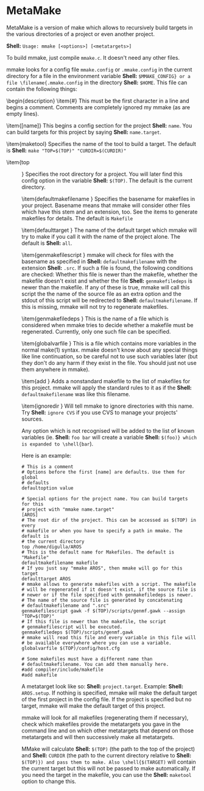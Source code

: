 # MetaMake

MetaMake is a version of make which allows to recursively build targets
in the various directories of a project or even another project.

**Shell:** `Usage: mmake [<options>] [<metatargets>]`

To build mmake, just compile `mmake.c`. It doesn't need any
other files.

mmake looks for a config file `mmake.config` or
`.mmake.config` in the current directory for a file in the
environment variable **Shell:** `$MMAKE_CONFIG} or a file \filename{.mmake.config`
in the directory **Shell:** `$HOME`.
This file can contain the following things:

\begin{description}
\item{#} This must be the first character in a line and begins a comment.
Comments are completely ignored my mmake (as are empty lines).

\item{[name]} This begins a config section for the project **Shell:** `name`.
You can build targets for this project by saying **Shell:** `name.target`.

\item{maketool} Specifies the name of the tool to build a target. The
default is **Shell:** `make "TOP=$(TOP)" "CURDIR=$(CURDIR)"`

\item{top <dir>} Specifies the root directory for a project. You
will later find this config option in the variable **Shell:** `$(TOP)`.
The default is the current directory.

\item{defaultmakefilename <filename>} Specifies the basename for
makefiles in your project. Basename means that mmake will consider
other files which have this stem and an extension, too. See the
items to generate makefiles for details. The default
is `Makefile`

\item{defaulttarget <target>} The name of the default target which
mmake will try to make if you call it with the name of the
project alone. The default is **Shell:** `all`.

\item{genmakefilescript <cmdline>} mmake will check for files
with the basename as specified in **Shell:** `defaultmakefilename`
with the extension **Shell:** `.src`. If such a file is found, the
following conditions are checked: Whether this file is newer
than the makefile, whether the makefile doesn't exist and
whether the file **Shell:** `genmakefiledeps` is newer than the
makefile. If any of these is true, mmake will call this script
the the name of the source file as an extra option and the
stdout of this script will be redirected to **Shell:** `defaultmakefilename`.
If this is missing, mmake will not try to regenerate makefiles.

\item{genmakefiledeps <path>} This is the name of a file which is
considered when mmake tries to decide whether a makefile must
be regenerated. Currently, only one such file can be specified.

\item{globalvarfile <path>} This is a file which contains more
variables in the normal make(1) syntax. mmake doesn't
know about any special things like line continuation, so
be careful not to use such variables later (but they
don't do any harm if they exist in the file. You should
just not use them anywhere in mmake).

\item{add <path>} Adds a nonstandard makefile to the list of
makefiles for this project. mmake will apply the standard
rules to it as if the **Shell:** `defaultmakefilename` was
like this filename.

\item{ignoredir <path>} Will tell mmake to ignore directories
with this name. Try **Shell:** `ignore CVS` if you use CVS to
manage your projects' sources.

Any option which is not recognised will be added to the list
of known variables (ie. **Shell:** `foo bar` will create a
variable **Shell:** `$(foo)} which is expanded to \shell{bar`).

Here is an example:

```
# This is a comment
# Options before the first [name] are defaults. Use them for global
# defaults
defaultoption value

# Special options for the project name. You can build targets for this
# project with "mmake name.target"
[AROS]
# The root dir of the project. This can be accessed as $(TOP) in every
# makefile or when you have to specify a path in mmake. The default is
# the current directory
top /home/digulla/AROS
# This is the default name for Makefiles. The default is "Makefile"
defaultmakefilename makefile
# If you just say "mmake AROS", then mmake will go for this target
defaulttarget AROS
# mmake allows to generate makefiles with a script. The makefile
# will be regenerated if it doesn't exist, if the source file is
# newer or if the file specified with genmakefiledeps is newer.
# The name of the source file is generated by concatenating
# defaultmakefilename and ".src"
genmakefilescript gawk -f $(TOP)/scripts/genmf.gawk --assign "TOP=$(TOP)"
# If this file is newer than the makefile, the script
# genmakefilescript will be executed.
genmakefiledeps $(TOP)/scripts/genmf.gawk
# mmake will read this file and every variable in this file will
# be available everywhere where you can use a variable.
globalvarfile $(TOP)/config/host.cfg

# Some makefiles must have a different name than
# defaultmakefilename. You can add them manually here.
#add compiler/include/makefile
#add makefile
```

A metatarget look like so: **Shell:** `project.target`. Example:
**Shell:** `AROS.setup`. If nothing is specified, mmake will make the default
target of the first project in the config file. If the project is specified
but no target, mmake will make the default target of this project.

mmake will look for all makefiles (regenerating them if necessary), check
which makefiles provide the metatargets you gave in the command line and on
which other metatargets that depend on those metatargets and will then
successively make all metatargets.

MMake will calculate **Shell:** `$(TOP)` (the path to the top of the project)
and **Shell:** `CURDIR` (the path to the current directory relative to
**Shell:** `$(TOP)}) and pass them to make. Also \shell{$(TARGET)` will contain
the current target but this will not be passed to make automatically. If
you need the target in the makefile, you can use the **Shell:** `maketool`
option to change this.
